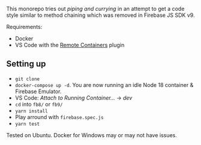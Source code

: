 This monorepo tries out _piping and currying_ in an attempt to get a code style similar to method chaining which was removed in Firebase JS SDK v9.

Requirements:
- Docker
- VS Code with the [Remote Containers](https://marketplace.visualstudio.com/items?itemName=ms-vscode-remote.remote-containers) plugin

## Setting up
- `git clone`
- `docker-compose up -d`. You are now running an idle Node 18 container & Firebase Emulator.
- VS Code: _Attach to Running Container..._ -> _dev_
- `cd` into `fb8/` or `fb9/`
- `yarn install`
- Play arround with `firebase.spec.js`
- `yarn test`

Tested on Ubuntu. Docker for Windows may or may not have issues.
